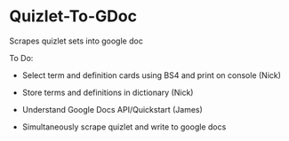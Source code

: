 # Quizlet-To-GDoc
Scrapes quizlet sets into google doc

To Do:
- Select term and definition cards using BS4 and print on console (Nick)
- Store terms and definitions in dictionary (Nick)
- Understand Google Docs API/Quickstart (James)

- Simultaneously scrape quizlet and write to google docs

